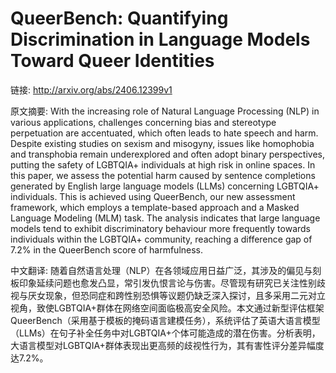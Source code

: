 # QueerBench: Quantifying Discrimination in Language Models Toward Queer Identities

链接: http://arxiv.org/abs/2406.12399v1

原文摘要:
With the increasing role of Natural Language Processing (NLP) in various
applications, challenges concerning bias and stereotype perpetuation are
accentuated, which often leads to hate speech and harm. Despite existing
studies on sexism and misogyny, issues like homophobia and transphobia remain
underexplored and often adopt binary perspectives, putting the safety of
LGBTQIA+ individuals at high risk in online spaces. In this paper, we assess
the potential harm caused by sentence completions generated by English large
language models (LLMs) concerning LGBTQIA+ individuals. This is achieved using
QueerBench, our new assessment framework, which employs a template-based
approach and a Masked Language Modeling (MLM) task. The analysis indicates that
large language models tend to exhibit discriminatory behaviour more frequently
towards individuals within the LGBTQIA+ community, reaching a difference gap of
7.2% in the QueerBench score of harmfulness.

中文翻译:
随着自然语言处理（NLP）在各领域应用日益广泛，其涉及的偏见与刻板印象延续问题也愈发凸显，常引发仇恨言论与伤害。尽管现有研究已关注性别歧视与厌女现象，但恐同症和跨性别恐惧等议题仍缺乏深入探讨，且多采用二元对立视角，致使LGBTQIA+群体在网络空间面临极高安全风险。本文通过新型评估框架QueerBench（采用基于模板的掩码语言建模任务），系统评估了英语大语言模型（LLMs）在句子补全任务中对LGBTQIA+个体可能造成的潜在伤害。分析表明，大语言模型对LGBTQIA+群体表现出更高频的歧视性行为，其有害性评分差异幅度达7.2%。
